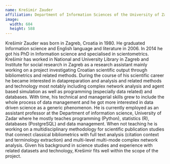```yaml
---
name: Krešimir Zauder
affiliation: Department of Information Sciences of the University of Zadar
image:
  width: 604
  height: 588
---
```


Krešimir Zauder was born in Zagreb, Croatia in 1980. He graduated Information science and English language and literature in 2006. In 2014 he got his PhD in Information science and specialised in scientometrics. Krešimir has worked in National and University Library in Zagreb and Institute for social research in Zagreb as a research assistant mainly working on a project investigating Croatian scientific output through bibliometrics and related methods. During the course of his scientific career he became interested in datapreparation and analysis and related methods and technology most notably including complex network analysis and agent based simulation as well as programming (especially data related) and databases. With time, his technical and managerial skills grew to include the whole process of data management and he got more interested in data driven science as a generic phenomenon. He is currently employed as an assistant professor at the Department of information science, University of Zadar where he mostly teaches programming (Python), statistics (R), databases (PostgreSQL) and data management. When not teaching he is working on a multidisciplinary methodology for scientific publication studies that connect classical bibliometrics with full text analysis (citation context and terminology extraction) and multi-level multi-mode complex network analysis. Given his background in science studies and experience with related datasets and technology, Krešimir fits well within the scope of the project.
